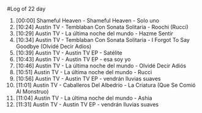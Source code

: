 #Log of 22 day

1. [00:00] Shameful Heaven - Shameful Heaven - Solo uno
1. [10:24] Austin TV - Temblaban Con Sonata Solitaria - Roochi (Rucci)
1. [10:29] Austin TV - La última noche del mundo - Hazme Sentir
1. [10:34] Austin TV - Temblaban Con Sonata Solitaria - I Forgot To Say Goodbye (Olvidé Decir Adios)
1. [10:39] Austin TV - Austin TV EP - Satélite
1. [10:43] Austin TV - Austin TV EP - esa soy yo
1. [10:46] Austin TV - La última noche del mundo - Olvidé Decir Adiós
1. [10:51] Austin TV - La última noche del mundo - Rucci
1. [10:56] Austin TV - Austin TV EP - vendrán lluvias suaves
1. [11:01] Austin TV - Caballeros Del Albedrío - La Criatura (Que Se Comió Al Monstruo)
1. [11:04] Austin TV - La última noche del mundo - Ashia
1. [11:31] Austin TV - Austin TV EP - vendrán lluvias suaves
